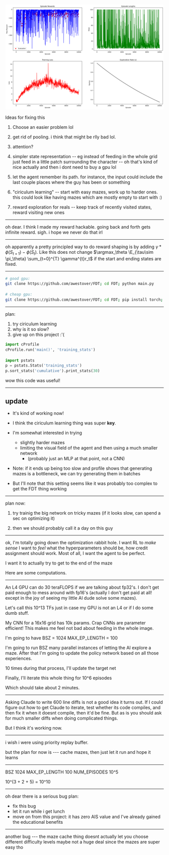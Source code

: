 ![training_plot_10000.png](training_plot_10000.png)

Ideas for fixing this 

1. Choose an easier problem lol

2. get rid of pooling. i think that might be rlly bad lol.

3. attention?

4. simpler state representation -- eg instead of feeding in the
   whole grid just feed in a little patch surrounding the
   character  -- oh that's kind of nice actually  and then i dont
   need to buy a gpu lol

5. let the agent remember its path.
for instance, the input could include the last couple places
where the guy has been or something

6. "ciriculum learning" -- start with easy mazes, work up to
   harder ones.
   this could look like having mazes which are mostly empty to
   start with :)


7. reward exploration for reals -- keep track of recently visited
   states, reward visiting new ones

---

oh dear. 
I think I made my reward hackable.
going back and forth gets infinite reward. sigh.
i hope we never do that irl

---

oh apparently a pretty principled way to do reward shaping is 
by adding $\gamma*\phi(S_{t+1}) - \phi(S_t)$.
Like this does not change $\argmax_\theta \E_{\tau\sim \pi_\theta} \sum_{t=0}^{T} \gamma^{t}r_t$ 
if the start and ending states are fixed.


---

```bash
# good gpu:
git clone https://github.com/awestover/FDT; cd FDT; python main.py

# cheap gpu: 
git clone https://github.com/awestover/FDT; cd FDT; pip install torch; pip install numpy; python main.py
```


----

plan: 
1. try ciriculum learning
2. why is it so slow?
3. give up on this project :'(



```python
import cProfile
cProfile.run('main()', 'training_stats')

import pstats
p = pstats.Stats('training_stats')
p.sort_stats('cumulative').print_stats(30)
```
wow this code was useful!



----


## update

- It's kind of working now!
- I think the ciriculum learning thing was super **key**.

- I'm somewhat interested in trying 
  - slightly harder mazes
  - limiting the visual field of the agent and then using a much smaller network 
    - (probably just an MLP at that point, not a CNN)

- Note: if it ends up being too slow and profile shows that generating mazes is a bottleneck, we can try generating them in batches

- But I'll note that this setting seems like it was probably too complex to get the FDT thing working


----

plan now:

1. try trainig the big network on tricky mazes 
(if it looks slow, can spend a sec on optimizing it)

2. then we should probably call it a day on this guy


---

ok, I'm totally going down the optimization rabbit hole. 
I want RL to *make sense*
I want to *feel* what the hyperparameters should be, how credit
assignment should work. 
Most of all, I want the agent to be perfect.

I want it to actually try to get to the end of the maze

Here are some computations.

---

An L4 GPU can do 30 teraFLOPS if we are talking about fp32's.
I don't get paid enough to mess around with fp16's (actually I
don't get paid at all! except in the joy of seeing my little AI
dude solve some mazes).

Let's call this 10^13 TFs just in case my GPU is not an L4 or if
I do some dumb stuff.

My CNN for a 16x16 grid has 10k params.
Crap CNNs are parameter efficient!
This makes me feel not bad about feeding in the whole image.

I'm going to have 
BSZ = 1024
MAX_EP_LENGTH = 100

I'm going to run BSZ many parallel instances of letting the AI
explore a maze.
After that I'm going to update the policy network based on all
those experiences.

10 times during that process, I'll update the target net

Finally, I'll iterate this whole thing for 10^6 episodes

Which should take about 2 minutes.

---

Asking Claude to write 600 line diffs is not a good idea it turns out. 
If I could figure out how to get Claude to iterate, test whether
its code compiles, and then fix it when it doesnt compile, then
it'd be fine. But as is you should ask for much smaller diffs
when doing complicated things.

But I think it's working now.


----

i wish i were using priority replay buffer. 

but the plan for now is --- cache mazes, 
then just let it run and hope it learns

----

BSZ 1024
MAX_EP_LENGTH 100
NUM_EPISODES 10^5

10^(3 + 2 + 5) = 10^10

---

oh dear there is a serious bug
plan: 
- fix this bug
- let it run while i get lunch
- move on from this project: it has zero AIS value and I've
    already gained the educational benefits

----

another bug --- the maze cache thing doesnt actually let you
choose different difficulty levels
maybe not a huge deal since the mazes are super easy tho


